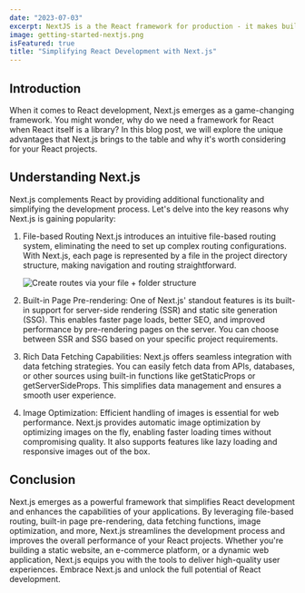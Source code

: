 ```yaml
---
date: "2023-07-03"
excerpt: NextJS is a the React framework for production - it makes building fullstack React apps and sites a breeze and ships with built-in SSR.
image: getting-started-nextjs.png
isFeatured: true
title: "Simplifying React Development with Next.js"
---
```


## Introduction

When it comes to React development, Next.js emerges as a game-changing framework. You might wonder, why do we need a framework for React when React itself is a library? In this blog post, we will explore the unique advantages that Next.js brings to the table and why it's worth considering for your React projects.

## Understanding Next.js

Next.js complements React by providing additional functionality and simplifying the development process. Let's delve into the key reasons why Next.js is gaining popularity:

1. File-based Routing
   Next.js introduces an intuitive file-based routing system, eliminating the need to set up complex routing configurations. With Next.js, each page is represented by a file in the project directory structure, making navigation and routing straightforward.

   ![Create routes via your file + folder structure](nextjs-file-based-routing.png)

2. Built-in Page Pre-rendering:
   One of Next.js' standout features is its built-in support for server-side rendering (SSR) and static site generation (SSG). This enables faster page loads, better SEO, and improved performance by pre-rendering pages on the server. You can choose between SSR and SSG based on your specific project requirements.

3. Rich Data Fetching Capabilities:
   Next.js offers seamless integration with data fetching strategies. You can easily fetch data from APIs, databases, or other sources using built-in functions like getStaticProps or getServerSideProps. This simplifies data management and ensures a smooth user experience.

4. Image Optimization:
   Efficient handling of images is essential for web performance. Next.js provides automatic image optimization by optimizing images on the fly, enabling faster loading times without compromising quality. It also supports features like lazy loading and responsive images out of the box.

## Conclusion

Next.js emerges as a powerful framework that simplifies React development and enhances the capabilities of your applications. By leveraging file-based routing, built-in page pre-rendering, data fetching functions, image optimization, and more, Next.js streamlines the development process and improves the overall performance of your React projects. Whether you're building a static website, an e-commerce platform, or a dynamic web application, Next.js equips you with the tools to deliver high-quality user experiences. Embrace Next.js and unlock the full potential of React development.

